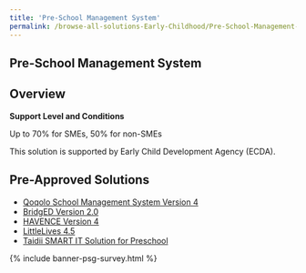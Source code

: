 ```yaml
---
title: 'Pre-School Management System'
permalink: /browse-all-solutions-Early-Childhood/Pre-School-Management-System
---
```


## Pre-School Management System
## Overview

**Support Level and Conditions**

Up to 70% for SMEs, 50% for non-SMEs

This solution is supported by Early Child Development Agency (ECDA).

## Pre-Approved Solutions

- <a href='/productivity-solutions-grant/solutionrepo/solution2432' target='_blank'>Qoqolo School Management System Version 4</a><br>
- <a href='/productivity-solutions-grant/solutionrepo/solution2437' target='_blank'>BridgED Version 2.0</a><br>
- <a href='/productivity-solutions-grant/solutionrepo/solution2442' target='_blank'>HAVENCE Version 4</a><br>
- <a href='/productivity-solutions-grant/solutionrepo/solution2447' target='_blank'>LittleLives 4.5</a><br>
- <a href='/productivity-solutions-grant/solutionrepo/solution2452' target='_blank'>Taidii SMART IT Solution for Preschool</a><br>

{% include banner-psg-survey.html %}
